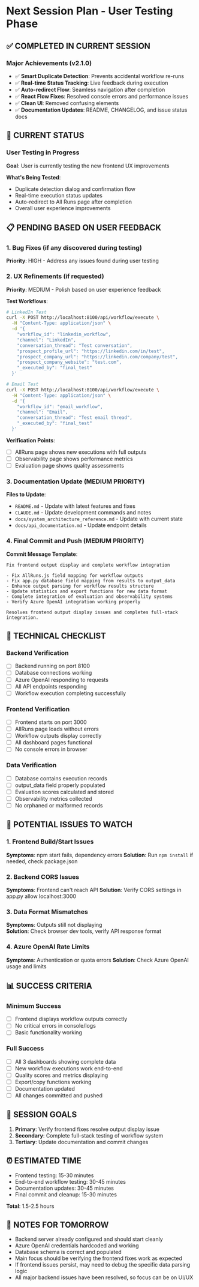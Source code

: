 # Next Session Plan - User Testing Phase

## ✅ COMPLETED IN CURRENT SESSION

### Major Achievements (v2.1.0)
- ✅ **Smart Duplicate Detection**: Prevents accidental workflow re-runs
- ✅ **Real-time Status Tracking**: Live feedback during execution
- ✅ **Auto-redirect Flow**: Seamless navigation after completion
- ✅ **React Flow Fixes**: Resolved console errors and performance issues
- ✅ **Clean UI**: Removed confusing elements
- ✅ **Documentation Updates**: README, CHANGELOG, and issue status docs

## 🎯 CURRENT STATUS

### User Testing in Progress
**Goal**: User is currently testing the new frontend UX improvements

**What's Being Tested**:
- Duplicate detection dialog and confirmation flow
- Real-time execution status updates
- Auto-redirect to All Runs page after completion
- Overall user experience improvements

## 📋 PENDING BASED ON USER FEEDBACK

### 1. Bug Fixes (if any discovered during testing)
**Priority**: HIGH - Address any issues found during user testing

### 2. UX Refinements (if requested)
**Priority**: MEDIUM - Polish based on user experience feedback

**Test Workflows**:
```bash
# LinkedIn Test
curl -X POST http://localhost:8100/api/workflow/execute \
  -H "Content-Type: application/json" \
  -d '{
    "workflow_id": "linkedin_workflow",
    "channel": "LinkedIn",
    "conversation_thread": "Test conversation",
    "prospect_profile_url": "https://linkedin.com/in/test",
    "prospect_company_url": "https://linkedin.com/company/test",
    "prospect_company_website": "test.com",
    "_executed_by": "final_test"
  }'

# Email Test  
curl -X POST http://localhost:8100/api/workflow/execute \
  -H "Content-Type: application/json" \
  -d '{
    "workflow_id": "email_workflow", 
    "channel": "Email",
    "conversation_thread": "Test email thread",
    "_executed_by": "final_test"
  }'
```

**Verification Points**:
- [ ] AllRuns page shows new executions with full outputs
- [ ] Observability page shows performance metrics
- [ ] Evaluation page shows quality assessments

### 3. Documentation Update (MEDIUM PRIORITY)
**Files to Update**:
- `README.md` - Update with latest features and fixes
- `CLAUDE.md` - Update development commands and notes
- `docs/system_architecture_reference.md` - Update with current state
- `docs/api_documentation.md` - Update endpoint details

### 4. Final Commit and Push (MEDIUM PRIORITY)
**Commit Message Template**:
```
Fix frontend output display and complete workflow integration

- Fix AllRuns.js field mapping for workflow outputs
- Fix app.py database field mapping from results to output_data  
- Enhance output parsing for workflow results structure
- Update statistics and export functions for new data format
- Complete integration of evaluation and observability systems
- Verify Azure OpenAI integration working properly

Resolves frontend output display issues and completes full-stack integration.
```

## 🔧 TECHNICAL CHECKLIST

### Backend Verification
- [ ] Backend running on port 8100
- [ ] Database connections working
- [ ] Azure OpenAI responding to requests  
- [ ] All API endpoints responding
- [ ] Workflow execution completing successfully

### Frontend Verification  
- [ ] Frontend starts on port 3000
- [ ] AllRuns page loads without errors
- [ ] Workflow outputs display correctly
- [ ] All dashboard pages functional
- [ ] No console errors in browser

### Data Verification
- [ ] Database contains execution records
- [ ] output_data field properly populated
- [ ] Evaluation scores calculated and stored
- [ ] Observability metrics collected
- [ ] No orphaned or malformed records

## 🐛 POTENTIAL ISSUES TO WATCH

### 1. Frontend Build/Start Issues
**Symptoms**: npm start fails, dependency errors
**Solution**: Run `npm install` if needed, check package.json

### 2. Backend CORS Issues  
**Symptoms**: Frontend can't reach API
**Solution**: Verify CORS settings in app.py allow localhost:3000

### 3. Data Format Mismatches
**Symptoms**: Outputs still not displaying  
**Solution**: Check browser dev tools, verify API response format

### 4. Azure OpenAI Rate Limits
**Symptoms**: Authentication or quota errors
**Solution**: Check Azure OpenAI usage and limits

## 📊 SUCCESS CRITERIA

### Minimum Success
- [ ] Frontend displays workflow outputs correctly
- [ ] No critical errors in console/logs
- [ ] Basic functionality working

### Full Success  
- [ ] All 3 dashboards showing complete data
- [ ] New workflow executions work end-to-end
- [ ] Quality scores and metrics displaying
- [ ] Export/copy functions working
- [ ] Documentation updated
- [ ] All changes committed and pushed

## 🎯 SESSION GOALS

1. **Primary**: Verify frontend fixes resolve output display issue
2. **Secondary**: Complete full-stack testing of workflow system  
3. **Tertiary**: Update documentation and commit changes

## ⏰ ESTIMATED TIME

- Frontend testing: 15-30 minutes
- End-to-end workflow testing: 30-45 minutes  
- Documentation updates: 30-45 minutes
- Final commit and cleanup: 15-30 minutes

**Total**: 1.5-2.5 hours

## 📝 NOTES FOR TOMORROW

- Backend server already configured and should start cleanly
- Azure OpenAI credentials hardcoded and working
- Database schema is correct and populated
- Main focus should be verifying the frontend fixes work as expected
- If frontend issues persist, may need to debug the specific data parsing logic
- All major backend issues have been resolved, so focus can be on UI/UX